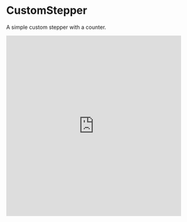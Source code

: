 # CustomStepper
A simple custom stepper with a counter.

<iframe src="https://giphy.com/embed/am2vlyLe6QUP6" width="465" height="480" frameBorder="0" class="giphy-embed" allowFullScreen></iframe><p><a href="https://giphy.com/gifs/am2vlyLe6QUP6"></a></p>
